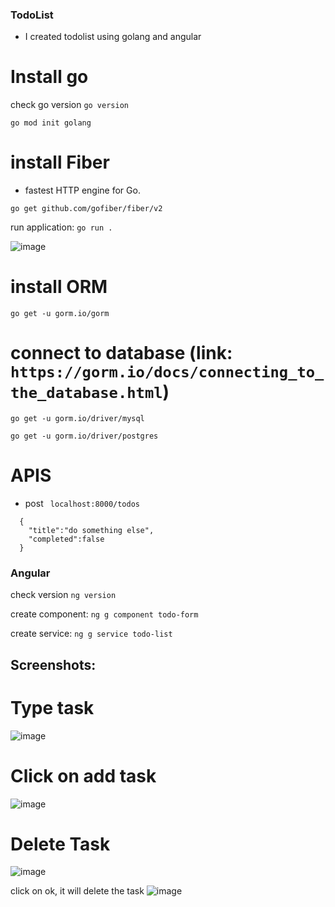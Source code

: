 ### TodoList ###
- I created todolist using golang and angular


# Install go
check go version `go version`

`go mod init golang`

# install Fiber 
- fastest HTTP engine for Go.

`go get github.com/gofiber/fiber/v2`

run application: `go run .`

![image](https://github.com/naveen5655/TodoList-using-Angular-and-Golang/assets/89301294/eb9ef67f-f984-4605-ab4a-228841228d84)


# install ORM
`go get -u gorm.io/gorm`

# connect to database (link: `https://gorm.io/docs/connecting_to_the_database.html`)
`go get -u gorm.io/driver/mysql`

`go get -u gorm.io/driver/postgres`


# APIS

- post ` localhost:8000/todos`

```
  {
    "title":"do something else",
    "completed":false
  }

```



### Angular ###

check version `ng version`

create component:
`ng g component todo-form`

create service:
`ng g service todo-list`

## Screenshots:
# Type task
![image](https://github.com/naveen5655/TodoList-using-Angular-and-Golang/assets/89301294/2a81f5b0-24ea-4d77-86b1-d1ea1fe6bbc5)


# Click on add task
![image](https://github.com/naveen5655/TodoList-using-Angular-and-Golang/assets/89301294/872a0c76-84a8-4fb0-b818-ed420e28811a)

# Delete Task
![image](https://github.com/naveen5655/TodoList-using-Angular-and-Golang/assets/89301294/d1789721-4277-4ec2-bd36-35fd2b77808c)


click on ok, it will delete the task
![image](https://github.com/naveen5655/TodoList-using-Angular-and-Golang/assets/89301294/eb8b27c2-a681-491e-b09f-4e71dc48129f)





